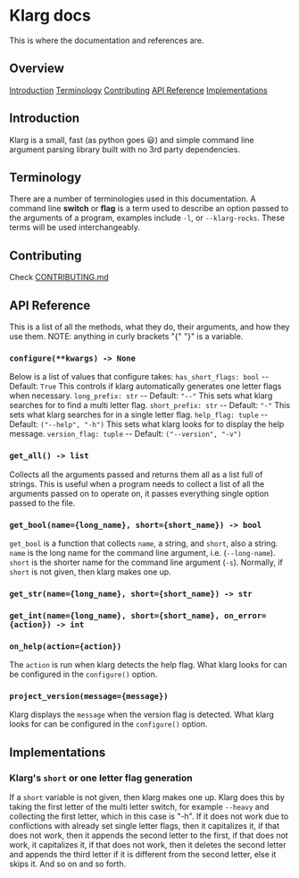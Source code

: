 # Klarg docs

This is where the documentation and references are.
## Overview
[Introduction](##Introduction)
[Terminology](##Terminology)
[Contributing](##Contributing)
[API Reference](##APIReference)
[Implementations](##Implementations)


## Introduction
Klarg is a small, fast (as python goes 😃) and simple command line argument parsing library built with no 3rd party dependencies.


## Terminology
There are a number of terminologies used in this documentation. A command line **switch** or **flag** is a term used to describe an option passed to the arguments of a program, examples include `-l`, or `--klarg-rocks`. These terms will be used interchangeably.


## Contributing
Check [CONTRIBUTING.md](CONTRIBUTING.md)


## API Reference
This is a list of all the methods, what they do, their arguments, and how they use them.
NOTE: anything in curly brackets "{" "}" is a variable.


### `configure(**kwargs) -> None`
Below is a list of values that configure takes:
`has_short_flags: bool` -- Default: `True` This controls if klarg automatically generates one letter flags when necessary.
`long_prefix: str` -- Default: `"--"` This sets what klarg searches for to find a multi letter flag.
`short_prefix: str` -- Default: `"-"` This sets what klarg searches for in a single letter flag.
`help_flag: tuple` -- Default: `("--help", "-h")` This sets what klarg looks for to display the help message.
`version_flag: tuple` -- Default: `("--version", "-v")`

### `get_all() -> list`
Collects all the arguments passed and returns them all as a list full of strings. This is useful when a program needs to collect a list of all the arguments passed on to operate on, it passes everything single option passed to the file.

### `get_bool(name={long_name}, short={short_name}) -> bool`
`get_bool` is a function that collects `name`, a string, and `short`, also a string. `name` is the long name for the command line argument, i.e. (`--long-name`). `short` is the shorter name for the command line argument (`-s`). Normally, if `short` is not given, then klarg makes one up. 

### `get_str(name={long_name}, short={short_name}) -> str`

### `get_int(name={long_name}, short={short_name}, on_error={action}) -> int`

### `on_help(action={action})`
The `action` is run when klarg detects the help flag. What klarg looks for can be configured in the `configure()` option.

### `project_version(message={message})`
Klarg displays the `message` when the version flag is detected. What klarg looks for can be configured in the `configure()` option.


## Implementations
### Klarg's `short` or one letter flag generation
If a `short` variable is not given, then klarg makes one up. Klarg does this by taking the first letter of the multi letter switch, for example `--heavy` and collecting the first letter, which in this case is "-h". If it does not work due to conflictions with already set single letter flags, then it capitalizes it, if that does not work, then it appends the second letter to the first, if that does not work, it capitalizes it, if that does not work, then it deletes the second letter and appends the third letter if it is different from the second letter, else it skips it. And so on and so forth.